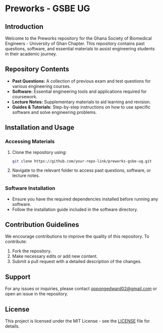 # Preworks - GSBE UG

## Introduction
Welcome to the Preworks repository for the Ghana Society of Biomedical Engineers - University of Ghan Chapter. This repository contains past questions, software, and essential materials to assist engineering students in their academic journey.

## Repository Contents
- **Past Questions:** A collection of previous exam and test questions for various engineering courses.
- **Software:** Essential engineering tools and applications required for coursework.
- **Lecture Notes:** Supplementary materials to aid learning and revision.
- **Guides & Tutorials:** Step-by-step instructions on how to use specific software and solve engineering problems.

## Installation and Usage
### Accessing Materials
1. Clone the repository using:
   ```sh
   git clone https://github.com/your-repo-link/preworks-gsbe-ug.git
   ```
2. Navigate to the relevant folder to access past questions, software, or lecture notes.

### Software Installation
- Ensure you have the required dependencies installed before running any software.
- Follow the installation guide included in the software directory.

## Contribution Guidelines
We encourage contributions to improve the quality of this repository. To contribute:
1. Fork the repository.
2. Make necessary edits or add new content.
3. Submit a pull request with a detailed description of the changes.

## Support
For any issues or inquiries, please contact oppongedward02@gmail.com or open an issue in the repository.

## License
This project is licensed under the MIT License - see the [LICENSE](LICENSE) file for details.

